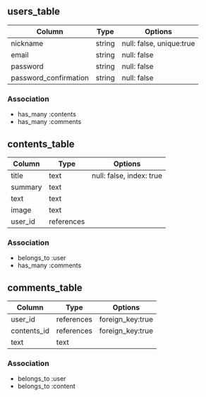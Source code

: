 ## users_table
|Column|Type|Options|
|------|----|-------|
|nickname|string|null: false, unique:true|
|email|string|null: false|
|password|string|null: false|
|password_confirmation|string|null: false|


### Association
- has_many :contents
- has_many :comments


## contents_table
|Column|Type|Options|
|------|----|-------|
|title|text|null: false, index: true|
|summary|text| |
|text|text| |
|image|text| |
|user_id|references| |


### Association
- belongs_to :user
- has_many :comments



## comments_table
|Column|Type|Options|
|------|----|-------|
|user_id|references|foreign_key:true|
|contents_id|references|foreign_key:true|
|text|text| |

### Association
- belongs_to :user
- belongs_to :content

